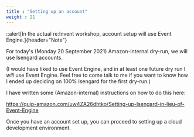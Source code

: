 ```yaml
---
title : "Setting up an account"
weight : 21
---
```


::alert[In the actual re:Invent workshop, account setup will use Event Engine.]{header="Note"}

For today's (Monday 20 September 2021) Amazon-internal dry-run, we will use
Isengard accounts.

(I would have liked to use Event Engine, and in at least one future dry run I
*will* use Event Engine. Feel free to come talk to me if you want to know how I
ended up deciding on 100% Isengard for the first dry-run.)

I have written some (Amazon-internal) instructions on how to do this here\:

https://quip-amazon.com/uw4ZA26dhtko/Setting-up-Isengard-in-lieu-of-Event-Engine

Once you have an account set up, you can proceed to setting up a cloud
development environment.
